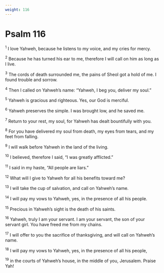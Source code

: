 ```yaml
---
weight: 116
---
```


# Psalm 116

<sup>1</sup> I love Yahweh, because he listens to my voice, and my cries for mercy. 

<sup>2</sup> Because he has turned his ear to me, therefore I will call on him as long as I live. 

<sup>3</sup> The cords of death surrounded me, the pains of Sheol got a hold of me. I found trouble and sorrow. 

<sup>4</sup> Then I called on Yahweh’s name: “Yahweh, I beg you, deliver my soul.” 

<sup>5</sup> Yahweh is gracious and righteous. Yes, our God is merciful. 

<sup>6</sup> Yahweh preserves the simple. I was brought low, and he saved me. 

<sup>7</sup> Return to your rest, my soul, for Yahweh has dealt bountifully with you. 

<sup>8</sup> For you have delivered my soul from death, my eyes from tears, and my feet from falling. 

<sup>9</sup> I will walk before Yahweh in the land of the living. 

<sup>10</sup> I believed, therefore I said, “I was greatly afflicted.” 

<sup>11</sup> I said in my haste, “All people are liars.” 

<sup>12</sup> What will I give to Yahweh for all his benefits toward me? 

<sup>13</sup> I will take the cup of salvation, and call on Yahweh’s name. 

<sup>14</sup> I will pay my vows to Yahweh, yes, in the presence of all his people. 

<sup>15</sup> Precious in Yahweh’s sight is the death of his saints. 

<sup>16</sup> Yahweh, truly I am your servant. I am your servant, the son of your servant girl. You have freed me from my chains. 

<sup>17</sup> I will offer to you the sacrifice of thanksgiving, and will call on Yahweh’s name. 

<sup>18</sup> I will pay my vows to Yahweh, yes, in the presence of all his people, 

<sup>19</sup> in the courts of Yahweh’s house, in the middle of you, Jerusalem. Praise Yah! 


